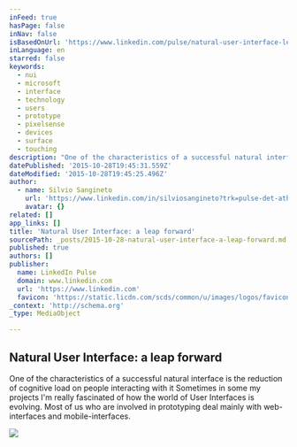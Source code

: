 ```yaml
---
inFeed: true
hasPage: false
inNav: false
isBasedOnUrl: 'https://www.linkedin.com/pulse/natural-user-interface-leap-forward-silvio-sangineto'
inLanguage: en
starred: false
keywords:
  - nui
  - microsoft
  - interface
  - technology
  - users
  - prototype
  - pixelsense
  - devices
  - surface
  - touching
description: "One of the characteristics of a successful natural interface is the reduction of cognitive load on people interacting with it Sometimes in some my projects I'm really fascinated of how the world of User Interfaces is evolving. Most of us who are involved in prototyping deal mainly with web-interfaces and mobile-interfaces."
datePublished: '2015-10-28T19:45:31.559Z'
dateModified: '2015-10-28T19:45:25.496Z'
author:
  - name: Silvio Sangineto
    url: 'https://www.linkedin.com/in/silviosangineto?trk=pulse-det-athr_prof-art_hdr'
    avatar: {}
related: []
app_links: []
title: 'Natural User Interface: a leap forward'
sourcePath: _posts/2015-10-28-natural-user-interface-a-leap-forward.md
published: true
authors: []
publisher:
  name: LinkedIn Pulse
  domain: www.linkedin.com
  url: 'https://www.linkedin.com'
  favicon: 'https://static.licdn.com/scds/common/u/images/logos/favicons/v1/favicon.ico'
_context: 'http://schema.org'
_type: MediaObject

---
```

<article style=""><h1>Natural User Interface: a leap forward</h1><p>One of the characteristics of a successful natural interface is the reduction of cognitive load on people interacting with it Sometimes in some my projects I'm really fascinated of how the world of User Interfaces is evolving. Most of us who are involved in prototyping deal mainly with web-interfaces and mobile-interfaces.</p><img src="http://m.c.lnkd.licdn.com/mpr/mpr/AAEAAQAAAAAAAAaKAAAAJDg4YTJhYjdlLTlkNTAtNDJmZS1iOTA4LTk4NmI0MWQ4NWJiOA.png" /></article>